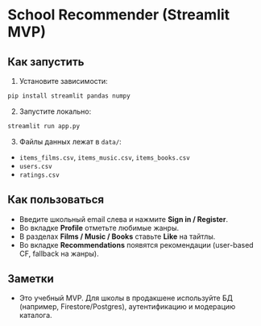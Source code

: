 
# School Recommender (Streamlit MVP)

## Как запустить
1) Установите зависимости:
```bash
pip install streamlit pandas numpy
```
2) Запустите локально:
```bash
streamlit run app.py
```
3) Файлы данных лежат в `data/`:
- `items_films.csv`, `items_music.csv`, `items_books.csv`
- `users.csv`
- `ratings.csv`

## Как пользоваться
- Введите школьный email слева и нажмите **Sign in / Register**.
- Во вкладке **Profile** отметьте любимые жанры.
- В разделах **Films / Music / Books** ставьте **Like** на тайтлы.
- Во вкладке **Recommendations** появятся рекомендации (user-based CF, fallback на жанры).

## Заметки
- Это учебный MVP. Для школы в продакшене используйте БД (например, Firestore/Postgres), аутентификацию и модерацию каталога.
